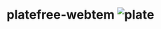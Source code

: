 # platefree-webtem ![plate](https://user-images.githubusercontent.com/123813633/215413262-d7fcbaaf-9f6c-49d4-990a-3a81dc43dedc.png)


